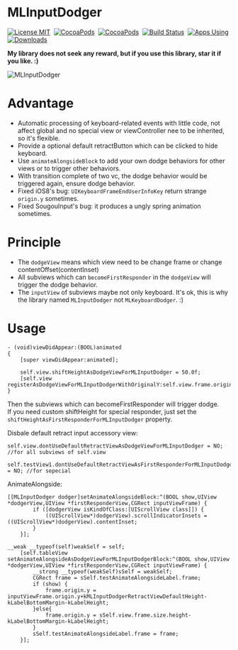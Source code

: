 # MLInputDodger
[![License MIT](https://img.shields.io/badge/license-MIT-green.svg?style=flat)](https://raw.githubusercontent.com/molon/MLInputDodger/master/LICENSE)&nbsp;
[![CocoaPods](http://img.shields.io/cocoapods/v/MLInputDodger.svg?style=flat)](http://cocoapods.org/?q=MLInputDodger)&nbsp;
[![CocoaPods](http://img.shields.io/cocoapods/p/MLInputDodger.svg?style=flat)](http://cocoapods.org/?q=MLInputDodger)&nbsp;
[![Build Status](https://travis-ci.org/molon/MLInputDodger.svg?branch=master)](https://travis-ci.org/molon/MLInputDodger)&nbsp;
[![Apps Using](https://img.shields.io/badge/Apps%20Using-%3E344-28B9FE.svg)](http://cocoapods.org/pods/MLInputDodger)&nbsp;
[![Downloads](https://img.shields.io/badge/Total%20Downloads-%3E7,832-28B9FE.svg)](http://cocoapods.org/pods/MLInputDodger)&nbsp;

**My library does not seek any reward,
but if you use this library, star it if you like. :)**

![MLInputDodger](https://raw.githubusercontent.com/molon/MLInputDodger/master/MLInputDodger.gif)

# Advantage
- Automatic processing of keyboard-related events with little code, not affect global and no special view or viewController nee to be inherited, so it's flexible.
- Provide a optional default retractButton which can be clicked to hide keyboard. 
- Use `animateAlongsideBlock` to add your own dodge behaviors for other views or to trigger other behaviors.
- With transition complete of two vc, the dodge behavior would be triggered again, ensure dodge behavior.
- Fixed iOS8's bug: `UIKeyboardFrameEndUserInfoKey` return strange `origin.y` sometimes.
- Fixed SougouInput's bug: it produces a ungly spring animation sometimes.


# Principle

- The `dodgeView` means which view need to be change frame or change contentOffset(contentInset)
- All subviews which can `becomeFirstResponder` in the `dodgeView` will trigger the dodge behavior. 
- The `inputView` of subviews maybe not only keyboard. It's ok, this is why the library named `MLInputDodger` not `MLKeyboardDodger`. :)


# Usage  

```
- (void)viewDidAppear:(BOOL)animated
{
    [super viewDidAppear:animated];
    
    self.view.shiftHeightAsDodgeViewForMLInputDodger = 50.0f;
    [self.view registerAsDodgeViewForMLInputDodgerWithOriginalY:self.view.frame.origin.y];
}
```   
Then the subviews which can becomeFirstResponder will trigger dodge.  
If you need custom shiftHeight for special responder, just set the `shiftHeightAsFirstResponderForMLInputDodger` property.  
   
   
Disbale default retract input accessory view:

```
self.view.dontUseDefaultRetractViewAsDodgeViewForMLInputDodger = NO; //for all subviews of self.view

self.testView1.dontUseDefaultRetractViewAsFirstResponderForMLInputDodger = NO; //for sepecial
```

AnimateAlongside:

```
[[MLInputDodger dodger]setAnimateAlongsideBlock:^(BOOL show,UIView *dodgerView,UIView *firstResponderView,CGRect inputViewFrame) {
        if ([dodgerView isKindOfClass:[UIScrollView class]]) {
            ((UIScrollView*)dodgerView).scrollIndicatorInsets = ((UIScrollView*)dodgerView).contentInset;
        }
    }];
```

```
__weak __typeof(self)weakSelf = self;
    [self.tableView setAnimateAlongsideAsDodgeViewForMLInputDodgerBlock:^(BOOL show,UIView *dodgerView,UIView *firstResponderView,CGRect inputViewFrame) {
        __strong __typeof(weakSelf)sSelf = weakSelf;
        CGRect frame = sSelf.testAnimateAlongsideLabel.frame;
        if (show) {
            frame.origin.y = inputViewFrame.origin.y+kMLInputDodgerRetractViewDefaultHeight-kLabelBottomMargin-kLabelHeight;
        }else{
            frame.origin.y = sSelf.view.frame.size.height-kLabelBottomMargin-kLabelHeight;
        }
        sSelf.testAnimateAlongsideLabel.frame = frame;
    }];
```
